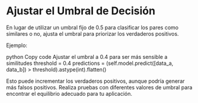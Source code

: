 # Ajustar el Umbral de Decisión

En lugar de utilizar un umbral fijo de 0.5 para clasificar los pares como similares o no, ajusta el umbral para priorizar los verdaderos positivos.

Ejemplo:

python
Copy code
Ajustar el umbral a 0.4 para ser más sensible a similitudes
threshold = 0.4
predictions = (self.model.predict([data_a, data_b]) > threshold).astype(int).flatten()

Esto puede incrementar los verdaderos positivos, aunque podría generar más falsos positivos. Realiza pruebas con diferentes valores de umbral para encontrar el equilibrio adecuado para tu aplicación.
